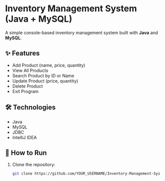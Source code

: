 # Inventory Management System (Java + MySQL)

A simple console-based inventory management system built with **Java** and **MySQL**.

## ✨ Features
- Add Product (name, price, quantity)
- View All Products
- Search Product by ID or Name
- Update Product (price, quantity)
- Delete Product
- Exit Program

## 🛠️ Technologies
- Java
- MySQL
- JDBC
- IntelliJ IDEA

## 🚀 How to Run
1. Clone the repository:
   ```bash
   git clone https://github.com/YOUR_USERNAME/Inventory-Management-System.git
